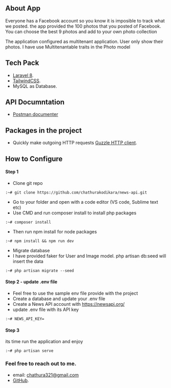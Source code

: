 ## About App

Everyone has a Facebook account so you know it is imposible to track what we posted. the app provided the 100 photos that you posted of Facebook. You can choose the best 9 photos and add to your own photo collection

The application configured as multitenant application. User only show their photos. I have use Multitenantable traits in the Photo model 



## Tech Pack

- [Laravel 8](https://laravel.com/docs/8.x).
- [TailwindCSS](https://tailwindcss.com/docs).
- MySQL as Database.

## API Documntation 
- [Postman documenter](https://documenter.getpostman.com/view/12479368/UVsHUTjK)


## Packages in the project
- Quickly make outgoing HTTP requests [ Guzzle HTTP client](https://laravel.com/docs/8.x/http-client).



## How to Configure

#### Step 1

* Clone git repo
```shell
:~# git clone https://github.com/chathurakodikara/news-api.git
```
* Go to your folder and open with a code editor (VS code, Sublime text etc)
* Use CMD and run composer install to install php packages
```shell
:~# composer install
```
* Then run npm install for node packages
```shell
:~# npm install && npm run dev
```
* Migrate database 
* I have provided faker for User and Image model. php artisan db:seed will insert the data

```shell
:~# php artisan migrate --seed
```


#### Step 2 - update .env file 

- Feel free to use the sample env file provide with the project
- Create a database and update your .env file
- Create a News API account with https://newsapi.org/
- update .env file with its API key

```shell
:~# NEWS_API_KEY=
```
#### Step 3
its time run the application and enjoy
```shell
:~# php artisan serve
```

### Feel free to reach out to me.
- email: chathura321@gmail.com 
- [GitHub](https://github.com/chathurakodikara/Photo9).


